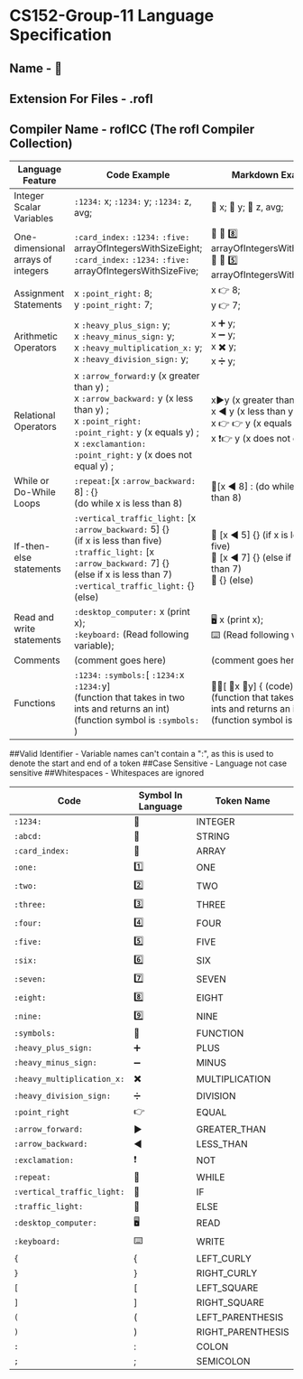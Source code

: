 # CS152-Group-11 Language Specification
## Name - :rofl:
## Extension For Files - .rofl
## Compiler Name - roflCC (The rofl Compiler Collection)
| Language Feature | Code Example |Markdown Example |
| ---------------- | ------------ | --------------- |
| Integer Scalar Variables | `:1234:` x; `:1234:` y; `:1234:` z, avg; |:1234: x; :1234: y; :1234: z, avg;
| One-dimensional arrays of integers | `:card_index:` `:1234:` `:five:` arrayOfIntegersWithSizeEight; <br />`:card_index:` `:1234:` `:five:` arrayOfIntegersWithSizeFive; | 📇 🔢 8️⃣ arrayOfIntegersWithSizeEight; <br /> 📇 🔢 5️⃣ arrayOfIntegersWithSizeFive; |
| Assignment Statements | x `:point_right:` 8; <br /> y `:point_right:` 7; |x 👉 8; <br /> y 👉 7; |
| Arithmetic Operators | x `:heavy_plus_sign:` y; <br /> x `:heavy_minus_sign:` y; <br /> x `:heavy_multiplication_x:` y; <br /> x `:heavy_division_sign:` y; | x ➕ y; <br /> x ➖ y; <br /> x ✖️ y; <br /> x ➗ y;|
| Relational Operators | x `:arrow_forward:`y (x greater than y) ; <br /> x `:arrow_backward:` y (x less than y) ;  <br /> x `:point_right:` `:point_right:` y (x equals y) ; <br /> x `:exclamantion:` `:point_right:` y (x does not equal y) ; | x▶️y (x greater than y) ; <br /> x ◀️ y (x less than y) ; <br /> x 👉 👉 y (x equals y) ; <br /> x ❗👉 y (x does not equal y) ; | 
| While or Do-While Loops | `:repeat:`[x `:arrow_backward:` 8] : {} <br />(do while x is less than 8) |  🔁[x ◀️ 8] : (do while x is less than 8) | 
| If-then-else statements | `:vertical_traffic_light:` [x `:arrow_backward:` 5] {} <br />(if x is less than five) <br /> `:traffic_light:` [x `:arrow_backward:` 7] {} <br /> (else if x is less than 7) <br /> `:vertical_traffic_light:` {} (else) |🚦 [x ◀️ 5] {} (if x is less than five) <br /> 🚥 [x ◀️ 7] {} (else if x is less than 7) <br />🚦 {} (else) |
| Read and write statements | `:desktop_computer:` x (print x); <br /> `:keyboard:` (Read following variable); | 🖥️ x (print x); <br /> ⌨️ (Read following variable); |
| Comments | (comment goes here) | (comment goes here) |
| Functions | `:1234:` `:symbols:`[ `:1234:`x `:1234:`y] <br /> (function that takes in two ints and returns an int) (function symbol is `:symbols:` )| 🔢🔣[ 🔢x 🔢y] { (code) } <br /> (function that takes in two ints and returns an int) (function symbol is 🔣) |

##Valid Identifier - Variable names can't contain a ":", as this is used to denote the start and end of a token
##Case Sensitive - Language not case sensitive
##Whitespaces - Whitespaces are ignored

| Code | Symbol In Language | Token Name |
| ---- | ------------------ | ---------- |
| `:1234:` | 🔢 | INTEGER |
| `:abcd:` | 🔡 | STRING |
| `:card_index:` | 📇 | ARRAY |
| `:one:` | :one: | ONE |
| `:two:` | 2️⃣ | TWO |
| `:three:` | 3️⃣ | THREE |
| `:four:` | 4️⃣ | FOUR |
| `:five:` | 5️⃣ | FIVE |
| `:six:` | 6️⃣ | SIX |
| `:seven:` | 7️⃣ | SEVEN |
| `:eight:` | 8️⃣ | EIGHT |
| `:nine:` | 9️⃣ | NINE |
| `:symbols:` | 🔣 | FUNCTION |
| `:heavy_plus_sign:` | ➕ | PLUS |
| `:heavy_minus_sign:` | ➖ | MINUS |
| `:heavy_multiplication_x:` | ✖️ | MULTIPLICATION |
| `:heavy_division_sign:` | ➗ | DIVISION |
| `:point_right` | 👉 | EQUAL |
| `:arrow_forward:` | ▶️ | GREATER_THAN |
| `:arrow_backward:` | ◀️ | LESS_THAN |
| `:exclamation:` | ❗ | NOT |
| `:repeat:` | 🔁 | WHILE |
| `:vertical_traffic_light:` | 🚦 | IF |
| `:traffic_light:` | 🚥 | ELSE |
| `:desktop_computer:` | 🖥️ | READ |
| `:keyboard:` | ⌨️ | WRITE |
| `{` | { | LEFT_CURLY |
| `}` | } | RIGHT_CURLY |
| `[` | [ | LEFT_SQUARE |
| `]` | ] | RIGHT_SQUARE |
| `(` | ( | LEFT_PARENTHESIS |
| `)` | ) | RIGHT_PARENTHESIS |
| `:` | : | COLON |
| `;` | ; | SEMICOLON |

